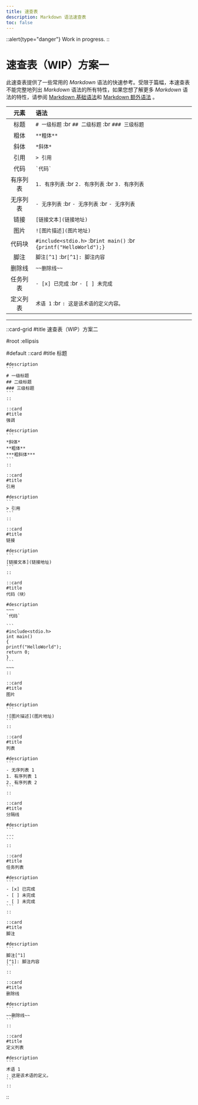```yaml
---
title: 速查表
description: Markdown 语法速查表
toc: false
---
```


::alert{type="danger"}
Work in progress.
::

# 速查表（WIP）方案一

此速查表提供了一些常用的 *Markdown* 语法的快速参考。受限于篇幅，本速查表不能完整地列出 *Markdown* 语法的所有特性，如果您想了解更多 *Markdown* 语法的特性，请参阅 [Markdown 基础语法](./basic-grammar.md)和 [Markdown 额外语法](./extra-grammar.md) 。

|   元素   | 语法                                                                          |
| :------: | :---------------------------------------------------------------------------- |
|   标题   | `# 一级标题` :br `## 二级标题` :br `### 三级标题`                             |
|   粗体   | `**粗体**`                                                                    |
|   斜体   | `*斜体*`                                                                      |
|   引用   | `> 引用`                                                                      |
|   代码   | `` `代码` ``                                                                  |
| 有序列表 | `1. 有序列表` :br `2. 有序列表` :br `3. 有序列表`                             |
| 无序列表 | `- 无序列表` :br `- 无序列表` :br `- 无序列表`                                |
|   链接   | `[链接文本](链接地址)`                                                        |
|   图片   | `![图片描述](图片地址)`                                                       |
|  代码块  | ```#include<stdio.h>``` :br```int main()``` :br ```{printf("HelloWorld");}``` |
|   脚注   | `脚注[^1]` :br`[^1]: 脚注内容`                                                |
|  删除线  | `~~删除线~~`                                                                  |
| 任务列表 | `- [x] 已完成` :br `- [ ] 未完成`                                             |
| 定义列表 | `术语 1` :br `: 这是该术语的定义内容。`                                       |

---

::card-grid
#title
速查表（WIP）方案二

#root
:ellipsis

#default
    ::card
    #title
    标题

    #description
    ```
    # 一级标题
    ## 二级标题
    ### 三级标题
    ```
    ::

    ::card
    #title
    强调

    #description
    ```
    *斜体*
    **粗体**
    ***粗斜体***
    ```
    ::

    ::card
    #title
    引用

    #description
    ```
    > 引用
    ```
    ::
    
    ::card
    #title
    链接

    #description
    ```
    [链接文本](链接地址)
    ```
    ::

    ::card
    #title
    代码（块）

    #description
    ~~~
    `代码`

    ```
    #include<stdio.h>
    int main()
    {
    printf("HelloWorld");
    return 0;
    }
    ```
    ~~~
    ::

    ::card
    #title
    图片

    #description
    ```
    ![图片描述](图片地址)
    ```
    ::

    ::card
    #title
    列表

    #description
    ```
    - 无序列表 1
    1. 有序列表 1
    2. 有序列表 2
    ```
    ::

    ::card
    #title
    分隔线

    #description
    ```
    ---
    ```
    ::

    ::card
    #title
    任务列表

    #description
    ```
    - [x] 已完成
    - [ ] 未完成
    - [ ] 未完成
    ```
    ::

    ::card
    #title
    脚注

    #description
    ```
    脚注[^1]
    [^1]: 脚注内容
    ```
    ::

    ::card
    #title
    删除线

    #description
    ```
    ~~删除线~~
    ```
    ::

    ::card
    #title
    定义列表

    #description
    ```
    术语 1
    : 这是该术语的定义。
    ```
    ::
::